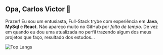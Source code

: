 
## Opa, Carlos Victor 👋
Prazer! Eu sou um entusiasta, Full-Stack trybe com experiência em **Java**, **MySql** e **React**. Não apareço muito no GitHub por *falta de tempo*. De vez em quando eu dou uma atualizada no perfil trazendo algum dos meus projetos que faço, resultado dos estudos...

![Top Langs](https://github-readme-stats-git-masterrstaa-rickstaa.vercel.app/api/top-langs/?username=carlosnet85&bg_color=000&border_color=30A3DC&title_color=E94D5F&text_color=FFF)
